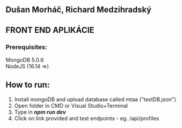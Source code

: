 ## Dušan Morháč, Richard Medzihradský

## FRONT END APLIKÁCIE

### Prerequisites:
MongoDB 5.0.6\
NodeJS (16.14 =>)

## How to run:
1. Install mongoDB and upload database called mtaa ("testDB.json")
2. Open folder in CMD or Visual Studio+Terminal
3. Type in ***npm run dev***
4. Click on link provided and test endpoints - eg. /api/profiles 
